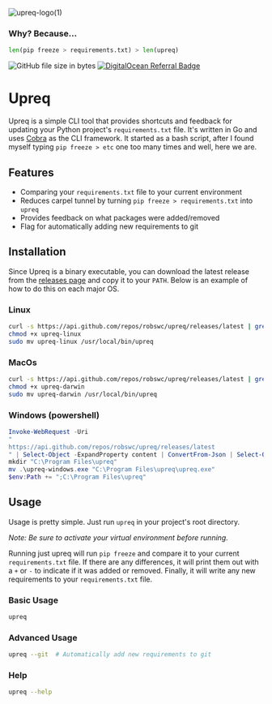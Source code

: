 ![upreq-logo(1)](https://user-images.githubusercontent.com/38849824/193359986-a5d2c43b-8e45-4456-8305-b9041388578f.png)

### Why? Because...
```python
len(pip freeze > requirements.txt) > len(upreq)
```

![GitHub file size in bytes](https://img.shields.io/github/size/robswc/upreq?style=for-the-badge)
[![DigitalOcean Referral Badge](https://img.shields.io/badge/follow-@robswc-blue?style=for-the-badge&logo=twitter)](https://twitter.com/robswc)


# Upreq

Upreq is a simple CLI tool that provides shortcuts and feedback for updating your Python project's `requirements.txt` file.
It's written in Go and uses [Cobra](https://github.com/spf13/cobra) as the CLI framework.
It started as a bash script, after I found myself typing `pip freeze > etc` one too many times and well, here we are.

## Features

- Comparing your `requirements.txt` file to your current environment
- Reduces carpel tunnel by turning `pip freeze > requirements.txt` into `upreq`
- Provides feedback on what packages were added/removed
- Flag for automatically adding new requirements to git

## Installation

Since Upreq is a binary executable, you can download the latest release from the [releases page](https://github.com/robswc/upreq/releases) and copy it to your `PATH`.
Below is an example of how to do this on each major OS.

### Linux
```bash
curl -s https://api.github.com/repos/robswc/upreq/releases/latest | grep "browser_download_url.*upreq-linux" | cut -d : -f 2,3 | tr -d \" | wget -qi -
chmod +x upreq-linux
sudo mv upreq-linux /usr/local/bin/upreq
```

### MacOs
```bash
curl -s https://api.github.com/repos/robswc/upreq/releases/latest | grep "browser_download_url.*upreq-darwin" | cut -d : -f 2,3 | tr -d \" | wget -qi -
chmod +x upreq-darwin
sudo mv upreq-darwin /usr/local/bin/upreq
```

### Windows (powershell)
```powershell
Invoke-WebRequest -Uri
"
https://api.github.com/repos/robswc/upreq/releases/latest
" | Select-Object -ExpandProperty content | ConvertFrom-Json | Select-Object -ExpandProperty assets | Select-Object -ExpandProperty browser_download_url | Select-String -Pattern "upreq-windows" | Invoke-WebRequest -OutFile upreq-windows.exe
mkdir "C:\Program Files\upreq"
mv .\upreq-windows.exe "C:\Program Files\upreq\upreq.exe"
$env:Path += ";C:\Program Files\upreq"
```



## Usage

Usage is pretty simple. Just run `upreq` in your project's root directory.

_Note: Be sure to activate your virtual environment before running._

Running just upreq will run `pip freeze` and compare it to your current `requirements.txt` file.
If there are any differences, it will print them out with a `+` or `-` to indicate if it was added or removed.
Finally, it will write any new requirements to your `requirements.txt` file.

### Basic Usage



```bash
upreq
```

### Advanced Usage

```bash
upreq --git  # Automatically add new requirements to git
```

### Help

```bash
upreq --help
```
